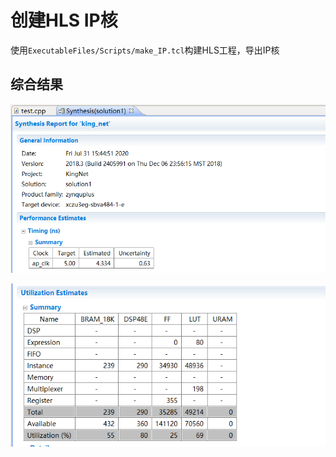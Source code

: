 # 创建HLS IP核

使用`ExecutableFiles/Scripts/make_IP.tcl`构建HLS工程，导出IP核

## 综合结果

![](./sys_result1.png)



![]()![sys_result2](./sys_result2.png)

